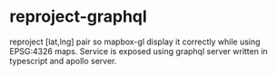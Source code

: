 # reproject-graphql
reproject [lat,lng] pair so mapbox-gl display it correctly while using EPSG:4326 maps.
Service is exposed using graphql server written in typescript and apollo server.
